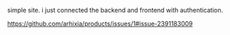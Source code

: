 simple site.
i just connected the backend and frontend with authentication.

https://github.com/arhixia/products/issues/1#issue-2391183009
